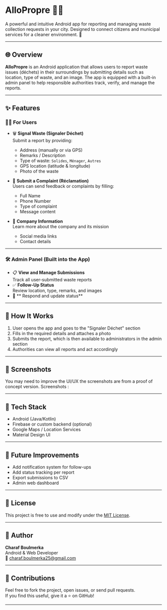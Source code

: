 # AlloPropre 🧹📍

A powerful and intuitive Android app for reporting and managing waste collection requests in your city. Designed to connect citizens and municipal services for a cleaner environment. 🌱

---

## 🌐 Overview

**AlloPropre** is an Android application that allows users to report waste issues (déchets) in their surroundings by submitting details such as location, type of waste, and an image. The app is equipped with a built-in admin panel to help responsible authorities track, verify, and manage the reports.

---

## ✨ Features

### 🧑‍💼 For Users
- 🗑️ **Signal Waste (Signaler Déchet)**  
  Submit a report by providing:
  - Address (manually or via GPS)
  - Remarks / Description
  - Type of waste: `Solides`, `Ménager`, `Autres`
  - GPS location (latitude & longitude)
  - Photo of the waste

- 📢 **Submit a Complaint (Réclamation)**  
  Users can send feedback or complaints by filling:
  - Full Name
  - Phone Number
  - Type of complaint
  - Message content

- 🏢 **Company Information**  
  Learn more about the company and its mission  
  - Social media links  
  - Contact details  

---

### 🛠️ Admin Panel (Built into the App)
- 📋 **View and Manage Submissions**  
  Track all user-submitted waste reports
- ✅ **Follow-Up Status**  
  Review location, type, remarks, and images
- 🔔 ** Respond and update status**  

---

## 🧭 How It Works

1. User opens the app and goes to the "Signaler Déchet" section
2. Fills in the required details and attaches a photo
3. Submits the report, which is then available to administrators in the admin section
4. Authorities can view all reports and act accordingly

---

## 📱 Screenshots
You may need to improve the UI/UX 
the screenshots are from a proof of concept version.
Screenshots :



---

## 🔧 Tech Stack

- Android (Java/Kotlin)
- Firebase or custom backend (optional)
- Google Maps / Location Services
- Material Design UI

---

## 🚀 Future Improvements

- Add notification system for follow-ups
- Add status tracking per report
- Export submissions to CSV
- Admin web dashboard

---

## 📄 License

This project is free to use and modify under the [MIT License](LICENSE).

---

## 👤 Author

**Charaf Boulmerka**  
Android & Web Developer  
📧 charaf.boulmerka25@gmail.com

---

## 🤝 Contributions

Feel free to fork the project, open issues, or send pull requests.  
If you find this useful, give it a ⭐ on GitHub!

---

